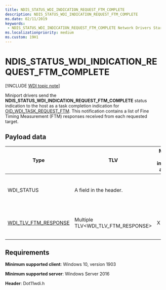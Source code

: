 ```yaml
---
title: NDIS_STATUS_WDI_INDICATION_REQUEST_FTM_COMPLETE
description: NDIS_STATUS_WDI_INDICATION_REQUEST_FTM_COMPLETE
ms.date: 02/11/2019
keywords:
 - NDIS_STATUS_WDI_INDICATION_REQUEST_FTM_COMPLETE Network Drivers Starting with Windows Vista
ms.localizationpriority: medium
ms.custom: 19H1
---
```


# NDIS_STATUS_WDI_INDICATION_REQUEST_FTM_COMPLETE

[!INCLUDE [WDI topic note](../includes/wdi-version-warning.md)]

Miniport drivers send the **NDIS_STATUS_WDI_INDICATION_REQUEST_FTM_COMPLETE** status indication to the host as a task completion indication for [OID_WDI_TASK_REQUEST_FTM](oid-wdi-task-request-ftm.md). This notification contains a list of Fine Timing Measurement (FTM) responses received from each requested target.

## Payload data

| Type | TLV | Multiple TLV instances allowed | Optional | Description |
| --- | --- |--- | --- | --- |
| WDI_STATUS | A field in the header.  |   | The general completion status of the event. |
| [WDI_TLV_FTM_RESPONSE](wdi-tlv-ftm-response.md) | Multiple TLV\<WDI_TLV_FTM_RESPONSE> | X |   | A list of FTM responses for each target. |

## Requirements

**Minimum supported client**: Windows 10, version 1903

**Minimum supported server**: Windows Server 2016

**Header**: Dot11wdi.h

